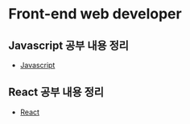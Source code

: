 # Front-end web developer

## Javascript 공부 내용 정리
* <a href="https://github.com/dam-lee/Front-end-developer/tree/main/Study/javascript">Javascript</a>

## React 공부 내용 정리
* <a href="https://github.com/dam-lee/Front-end-developer/tree/main/Study/react">React</a>
